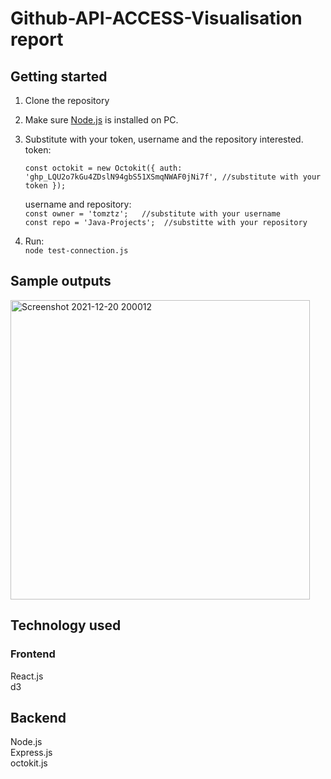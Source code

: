 # Github-API-ACCESS-Visualisation report

## Getting started
1. Clone the repository
2. Make sure [Node.js](https://nodejs.org/) is installed on PC.
3. Substitute with your token, username and the repository interested.\
    token:

    `const octokit = new Octokit({
        auth: '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', //substitute with your token
    });`

    username and repository:\
    `const owner = 'tomztz';   //substitute with your username `\
    `const repo = 'Java-Projects';  //substitte with your repository`
4. Run:\
 `node test-connection.js`



 
## Sample outputs
 
 <img width="479" alt="Screenshot 2021-12-20 200012" src="https://user-images.githubusercontent.com/73280812/146825615-cb9e95d9-aec0-48b1-9ffa-e2c60bdce937.png">

## Technology used

### Frontend

React.js\
d3

## Backend
Node.js\
Express.js\
octokit.js
